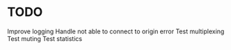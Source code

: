 TODO
====

Improve logging
Handle not able to connect to origin error
Test multiplexing
Test muting
Test statistics
